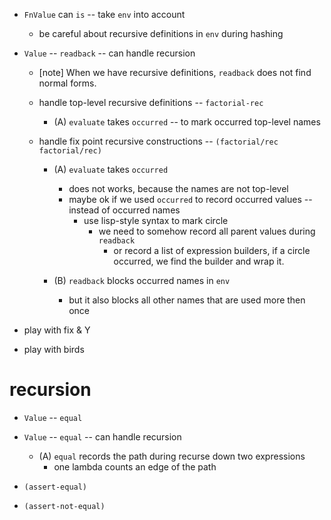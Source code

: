 - `FnValue` can `is` -- take `env` into account

  - be careful about recursive definitions in `env` during hashing

- `Value` -- `readback` -- can handle recursion

  - [note] When we have recursive definitions, `readback` does not find normal forms.

  - handle top-level recursive definitions -- `factorial-rec`

    - (A) `evaluate` takes `occurred` -- to mark occurred top-level names

  - handle fix point recursive constructions -- `(factorial/rec factorial/rec)`

    - (A) `evaluate` takes `occurred`
      - does not works, because the names are not top-level
      - maybe ok if we used `occurred` to record occurred values -- instead of occurred names
        - use lisp-style syntax to mark circle
          - we need to somehow record all parent values during `readback`
            - or record a list of expression builders,
              if a circle occurred, we find the builder and wrap it.

    - (B) `readback` blocks occurred names in `env`
      - but it also blocks all other names that are used more then once

- play with fix & Y
- play with birds

# recursion

- `Value` -- `equal`
- `Value` -- `equal` -- can handle recursion

  - (A) `equal` records the path during recurse down two expressions
    - one lambda counts an edge of the path

- `(assert-equal)`
- `(assert-not-equal)`

